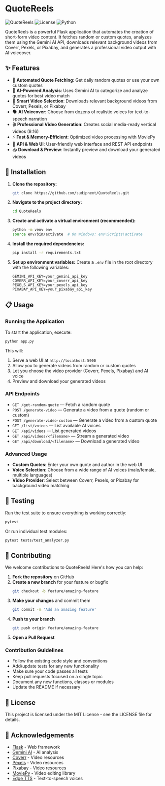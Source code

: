 # QuoteReels

![QuoteReels](https://img.shields.io/badge/QuoteReels-blue)
![License](https://img.shields.io/badge/license-MIT-green)
![Python](https://img.shields.io/badge/python-3.6%2B-blue)

QuoteReels is a powerful Flask application that automates the creation of short-form video content. It fetches random or custom quotes, analyzes them using the Gemini AI API, downloads relevant background videos from Coverr, Pexels, or Pixabay, and generates a professional video output with AI voiceover.

## ✨ Features

- 🔄 **Automated Quote Fetching**: Get daily random quotes or use your own custom quotes
- 🧠 **AI-Powered Analysis**: Uses Gemini AI to categorize and analyze quotes for best video match
- 🎥 **Smart Video Selection**: Downloads relevant background videos from Coverr, Pexels, or Pixabay
- 🗣️ **AI Voiceover**: Choose from dozens of realistic voices for text-to-speech narration
- 🎬 **Professional Video Generation**: Creates social media-ready vertical videos (9:16)
- ⚡ **Fast & Memory-Efficient**: Optimized video processing with MoviePy
- 🚀 **API & Web UI**: User-friendly web interface and REST API endpoints
- 📥 **Download & Preview**: Instantly preview and download your generated videos

## 🚀 Installation

1. **Clone the repository:**
   ```bash
   git clone https://github.com/sudipnext/QuoteReels.git
   ```

2. **Navigate to the project directory:**
   ```bash
   cd QuoteReels
   ```

3. **Create and activate a virtual environment (recommended):**
   ```bash
   python -m venv env
   source env/bin/activate  # On Windows: env\Scripts\activate
   ```

4. **Install the required dependencies:**
   ```bash
   pip install -r requirements.txt
   ```

5. **Set up environment variables:**
   Create a `.env` file in the root directory with the following variables:
   ```
   GEMINI_API_KEY=your_gemini_api_key
   COVERR_API_KEY=your_coverr_api_key
   PEXELS_API_KEY=your_pexels_api_key
   PIXABAY_API_KEY=your_pixabay_api_key
   ```

## 📋 Usage

### Running the Application

To start the application, execute:

```bash
python app.py
```

This will:
1. Serve a web UI at `http://localhost:5000`
2. Allow you to generate videos from random or custom quotes
3. Let you choose the video provider (Coverr, Pexels, Pixabay) and AI voice
4. Preview and download your generated videos

### API Endpoints

- `GET /get-random-quote` — Fetch a random quote
- `POST /generate-video` — Generate a video from a quote (random or custom)
- `POST /generate-video-custom` — Generate a video from a custom quote
- `GET /list/voices` — List available AI voices
- `GET /api/videos` — List generated videos
- `GET /api/videos/<filename>` — Stream a generated video
- `GET /api/download/<filename>` — Download a generated video

### Advanced Usage

- **Custom Quotes**: Enter your own quote and author in the web UI
- **Voice Selection**: Choose from a wide range of AI voices (male/female, multiple languages)
- **Video Provider**: Select between Coverr, Pexels, or Pixabay for background video matching

## 🧪 Testing

Run the test suite to ensure everything is working correctly:

```bash
pytest
```

Or run individual test modules:

```bash
pytest tests/test_analyzer.py
```

## 🤝 Contributing

We welcome contributions to QuoteReels! Here's how you can help:

1. **Fork the repository** on GitHub
2. **Create a new branch** for your feature or bugfix
   ```bash
   git checkout -b feature/amazing-feature
   ```
3. **Make your changes** and commit them
   ```bash
   git commit -m 'Add an amazing feature'
   ```
4. **Push to your branch**
   ```bash
   git push origin feature/amazing-feature
   ```
5. **Open a Pull Request**

### Contribution Guidelines

- Follow the existing code style and conventions
- Add/update tests for any new functionality
- Make sure your code passes all tests
- Keep pull requests focused on a single topic
- Document any new functions, classes or modules
- Update the README if necessary

## 📜 License

This project is licensed under the MIT License - see the LICENSE file for details.

## 🙏 Acknowledgements

- [Flask](https://flask.palletsprojects.com/) - Web framework
- [Gemini AI](https://ai.google.dev/gemini-api) - AI analysis
- [Coverr](https://coverr.co/) - Video resources
- [Pexels](https://pexels.com/) - Video resources
- [Pixabay](https://pixabay.com/) - Video resources
- [MoviePy](https://zulko.github.io/moviepy/) - Video editing library
- [Edge TTS](https://github.com/ranyelhousieny/edge-tts) - Text-to-speech voices